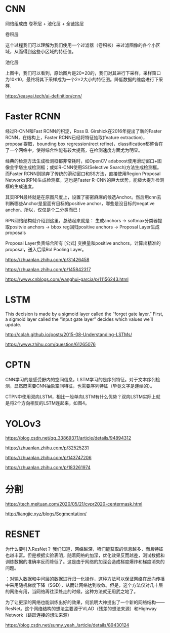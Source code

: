 # CNN

网络组成由
卷积层 + 池化层 + 全链接层

卷积层

这个过程我们可以理解为我们使用一个过滤器（卷积核）来过滤图像的各个小区域，从而得到这些小区域的特征值。

池化层

上图中，我们可以看到，原始图片是20×20的，我们对其进行下采样，采样窗口为10×10，最终将其下采样成为一个2×2大小的特征图。降低数据的维度进行下采样.

https://easyai.tech/ai-definition/cnn/

# Faster RCNN

经过R-CNN和Fast RCNN的积淀，Ross B. Girshick在2016年提出了新的Faster RCNN，在结构上，Faster RCNN已经将特征抽取(feature extraction)，proposal提取，bounding box regression(rect refine)，classification都整合在了一个网络中，使得综合性能有较大提高，在检测速度方面尤为明显。

经典的检测方法生成检测框都非常耗时，如OpenCV adaboost使用滑动窗口+图像金字塔生成检测框；或如R-CNN使用SS(Selective Search)方法生成检测框。而Faster RCNN则抛弃了传统的滑动窗口和SS方法，直接使用Region Proposal Networks(RPN)生成检测框，这也是Faster R-CNN的巨大优势，能极大提升检测框的生成速度。

其实RPN最终就是在原图尺度上，设置了密密麻麻的候选Anchor。然后用cnn去判断哪些Anchor是里面有目标的positive anchor，哪些是没目标的negative anchor。所以，仅仅是个二分类而已！

RPN网络结构就介绍到这里，总结起来就是：
生成anchors -> softmax分类器提取positvie anchors -> bbox reg回归positive anchors -> Proposal Layer生成proposals

Proposal Layer负责综合所有 [公式] 变换量和positive anchors，计算出精准的proposal，送入后续RoI Pooling Layer。

https://zhuanlan.zhihu.com/p/31426458

https://zhuanlan.zhihu.com/p/145842317

https://www.cnblogs.com/wanghui-garcia/p/11156243.html

# LSTM

This decision is made by a sigmoid layer called the “forget gate layer.”
First, a sigmoid layer called the “input gate layer” decides which values we’ll update.

http://colah.github.io/posts/2015-08-Understanding-LSTMs/

https://www.zhihu.com/question/61265076

# CPTN

CNN学习的是感受野内的空间信息，LSTM学习的是序列特征。对于文本序列检测，显然既需要CNN抽象空间特征，也需要序列特征（毕竟文字是连续的）。

CTPN中使用双向LSTM，相比一般单向LSTM有什么优势？双向LSTM实际上就是将2个方向相反的LSTM连起来，如图4。


# YOLOv3

https://blog.csdn.net/qq_33869371/article/details/94894312

https://zhuanlan.zhihu.com/p/32525231

https://zhuanlan.zhihu.com/p/143747206

https://zhuanlan.zhihu.com/p/183261974


# 分割

https://tech.meituan.com/2020/05/21/cvpr2020-centermask.html

http://liangjie.xyz/blogs/Segmentation/


# RESNET

为什么要引入ResNet？
我们知道，网络越深，咱们能获取的信息越多，而且特征也越丰富。但是根据实验表明，随着网络的加深，优化效果反而越差，测试数据和训练数据的准确率反而降低了。这是由于网络的加深会造成梯度爆炸和梯度消失的问题。

：对输入数据和中间层的数据进行归一化操作，这种方法可以保证网络在反向传播中采用随机梯度下降（SGD），从而让网络达到收敛。但是，这个方法仅对几十层的网络有用，当网络再往深处走的时候，这种方法就无用武之地了。

为了让更深的网络也能训练出好的效果，何凯明大神提出了一个新的网络结构——ResNet。这个网络结构的想法主要源于VLAD（残差的想法来源）和Highway Network（跳跃连接的想法来源）



https://blog.csdn.net/sunny_yeah_/article/details/89430124